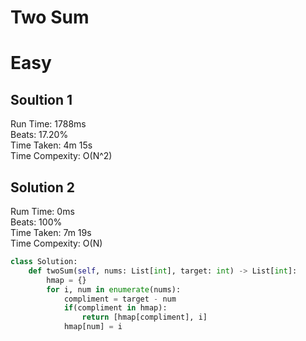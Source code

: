 Two Sum
=========
# Easy
## Soultion 1 
Run Time: 1788ms  
Beats: 17.20%  
Time Taken: 4m 15s  
Time Compexity: O(N^2)  
  
## Solution 2
Rum Time: 0ms   
Beats: 100%   
Time Taken: 7m 19s   
Time Compexity: O(N)     

```python
class Solution:
    def twoSum(self, nums: List[int], target: int) -> List[int]:
        hmap = {}
        for i, num in enumerate(nums):
            compliment = target - num
            if(compliment in hmap):
                return [hmap[compliment], i]
            hmap[num] = i
```
